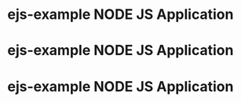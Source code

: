 # ejs-example  NODE JS Application 
# ejs-example  NODE JS Application 
# ejs-example  NODE JS Application 
